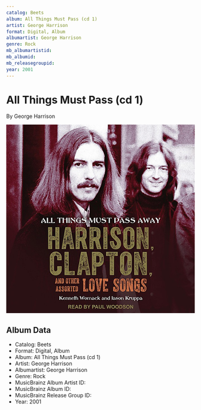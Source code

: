 ```yaml
---
catalog: Beets
album: All Things Must Pass (cd 1)
artist: George Harrison
format: Digital, Album
albumartist: George Harrison
genre: Rock
mb_albumartistid: 
mb_albumid: 
mb_releasegroupid: 
year: 2001
---
```


# All Things Must Pass (cd 1)

By George Harrison

![](../../assets/beetscovers/George_Harrison-All_Things_Must_Pass_cd_1.jpg)

## Album Data

- Catalog: Beets
- Format: Digital, Album
- Album: All Things Must Pass (cd 1)
- Artist: George Harrison
- Albumartist: George Harrison
- Genre: Rock
- MusicBrainz Album Artist ID: 
- MusicBrainz Album ID: 
- MusicBrainz Release Group ID: 
- Year: 2001

